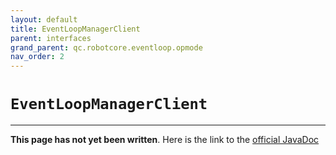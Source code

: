 ```yaml
---
layout: default
title: EventLoopManagerClient
parent: interfaces
grand_parent: qc.robotcore.eventloop.opmode
nav_order: 2
---
```

# `EventLoopManagerClient`
---
**This page has not yet been written**. Here is the link to the [official JavaDoc](https://ftctechnh.github.io/ftc_app/doc/javadoc/com/qualcomm/robotcore/eventloop/opmode/EventLoopManagerClient.html)
        